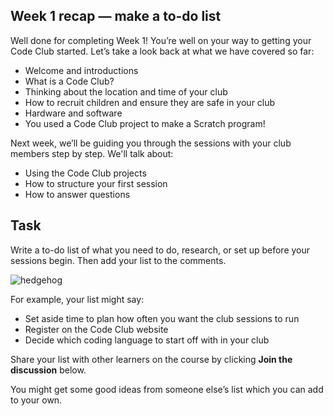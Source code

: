 
## Week 1 recap — make a to-do list

Well done for completing Week 1! You’re well on your way to getting your Code Club started. Let’s take a look back at what we have covered so far:

+ Welcome and introductions
+ What is a Code Club?
+ Thinking about the location and time of your club
+ How to recruit children and ensure they are safe in your club
+ Hardware and software
+ You used a Code Club project to make a Scratch program!

Next week, we’ll be guiding you through the sessions with your club members step by step. We'll talk about:

+ Using the Code Club projects
+ How to structure your first session
+ How to answer questions

## Task
Write a to-do list of what you need to do, research, or set up before your sessions begin. Then add your list to the comments.

![hedgehog](https://s3-eu-west-1.amazonaws.com/rpf-futurelearn/CC+vol+training+/3-formats-1.png)

For example, your list might say:

+ Set aside time to plan how often you want the club sessions to run
+ Register on the Code Club website
+ Decide which coding language to start off with in your club

Share your list with other learners on the course by clicking **Join the discussion** below.

You might get some good ideas from someone else’s list which you can add to your own.
